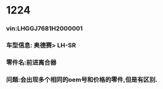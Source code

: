 
# 1224 
### vin:LHGGJ7681H2000001
### 车型信息: 奥德赛> LH-SR
### 零件名:前进离合器
### 问题:会出现多个相同的oem号和价格的零件,但是有区别.
